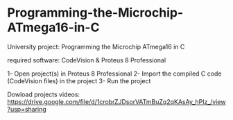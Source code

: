 # Programming-the-Microchip-ATmega16-in-C
University project: Programming the Microchip ATmega16 in C

required software: CodeVision & Proteus 8 Professional

1- Open project(s) in Proteus 8 Professional
2- Import the compiled C code (CodeVision files) in the project
3- Run the project

Dowload projects videos:
https://drive.google.com/file/d/1crobrZJDsorVATmBuZq2qKAsAy_hPlz_/view?usp=sharing
